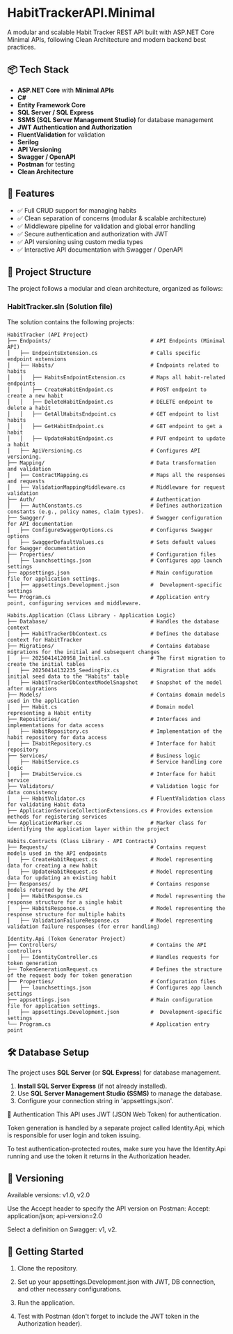# HabitTrackerAPI.Minimal

A modular and scalable Habit Tracker REST API built with ASP.NET Core Minimal APIs, following Clean Architecture and modern backend best practices.

## 📦 Tech Stack

- **ASP.NET Core** with **Minimal APIs**
- **C#**
- **Entity Framework Core**
- **SQL Server / SQL Express**
- **SSMS (SQL Server Management Studio)** for database management
- **JWT Authentication and Authorization**
- **FluentValidation** for validation
- **Serilog**
- **API Versioning**
- **Swagger / OpenAPI**
- **Postman** for testing
- **Clean Architecture**


## 🚀 Features

- ✅ Full CRUD support for managing habits
- ✅ Clean separation of concerns (modular & scalable architecture)
- ✅ Middleware pipeline for validation and global error handling
- ✅ Secure authentication and authorization with JWT
- ✅ API versioning using custom media types
- ✅ Interactive API documentation with Swagger / OpenAPI


## 🧱 Project Structure
The project follows a modular and clean architecture, organized as follows:

### **HabitTracker.sln** (Solution file)
The solution contains the following projects:

```text
HabitTracker (API Project)
├── Endpoints/                                # API Endpoints (Minimal API)
│   ├── EndpointsExtension.cs                 # Calls specific endpoint extensions
│   ├── Habits/                               # Endpoints related to habits
│   │   ├── HabitsEndpointExtension.cs        # Maps all habit-related endpoints
│   │   ├── CreateHabitEndpoint.cs            # POST endpoint to create a new habit
│   │   ├── DeleteHabitEndpoint.cs            # DELETE endpoint to delete a habit
│   │   ├── GetAllHabitsEndpoint.cs           # GET endpoint to list habits
│   │   ├── GetHabitEndpoint.cs               # GET endpoint to get a habit
│   │   ├── UpdateHabitEndpoint.cs            # PUT endpoint to update a habit
│   ├── ApiVersioning.cs                      # Configures API versioning.
├── Mapping/                                  # Data transformation and validation   
│   ├── ContractMapping.cs                    # Maps all the responses and requests
│   ├── ValidationMappingMiddleware.cs        # Middleware for request validation
├── Auth/                                     # Authentication 
│   ├── AuthConstants.cs                      # Defines authorization constants (e.g., policy names, claim types).
├── Swagger/                                  # Swagger configuration for API documentation   
│   ├── ConfigureSwaggerOptions.cs            # Configures Swagger options
│   ├── SwaggerDefaultValues.cs               # Sets default values for Swagger documentation
├── Properties/                               # Configuration files
│   ├── launchsettings.json                   # Configures app launch settings
├── appsettings.json                          # Main configuration file for application settings.
│   ├── appsettings.Development.json          #  Development-specific settings
└── Program.cs                                # Application entry point, configuring services and middleware.

Habits.Application (Class Library - Application Logic)
├── Database/                                 # Handles the database context
│   ├── HabitTrackerDbContext.cs              # Defines the database context for HabitTracker
├── Migrations/                               # Contains database migrations for the initial and subsequent changes
│   ├── 20250414120958_Initial.cs             # The first migration to create the initial tables
│   ├── 20250414132235_SeedingFix.cs          # Migration that adds initial seed data to the "Habits" table
│   ├── HabitTrackerDbContextModelSnapshot    # Snapshot of the model after migrations
├── Models/                                   # Contains domain models used in the application
│   ├── Habit.cs                              # Domain model representing a Habit entity
├── Repositories/                             # Interfaces and implementations for data access
│   ├── HabitRepository.cs                    # Implementation of the habit repository for data access
│   ├── IHabitRepository.cs                   # Interface for habit repository
├── Services/                                 # Business logic
│   ├── HabitService.cs                       # Service handling core logic
│   ├── IHabitService.cs                      # Interface for habit service
├── Validators/                               # Validation logic for data consistency
│   ├── HabitValidator.cs                     # FluentValidation class for validating Habit data
├── ApplicationServiceCollectionExtensions.cs # Provides extension methods for registering services
└── ApplicationMarker.cs                      # Marker class for identifying the application layer within the project

Habits.Contracts (Class Library - API Contracts)
├── Requests/                                 # Contains request models used in the API endpoints
│   ├── CreateHabitRequest.cs                 # Model representing data for creating a new habit
│   ├── UpdateHabitRequest.cs                 # Model representing data for updating an existing habit
├── Responses/                                # Contains response models returned by the API
│   ├── HabitResponse.cs                      # Model representing the response structure for a single habit
│   ├── HabitsResponse.cs                     # Model representing the response structure for multiple habits
│   ├── ValidationFailureResponse.cs          # Model representing validation failure responses (for error handling)

Identity.Api (Token Generator Project)
├── Controllers/                              # Contains the API controllers
│   ├── IdentityController.cs                 # Handles requests for token generation
├── TokenGenerationRequest.cs                 # Defines the structure of the request body for token generation
├── Properties/                               # Configuration files
│   ├── launchsettings.json                   # Configures app launch settings
├── appsettings.json                          # Main configuration file for application settings.
│   ├── appsettings.Development.json          #  Development-specific settings
└── Program.cs                                # Application entry point
```

## 🛠️ Database Setup

The project uses **SQL Server** (or **SQL Express**) for database management.

1. **Install SQL Server Express** (if not already installed).
2. Use **SQL Server Management Studio (SSMS)** to manage the database.
3. Configure your connection string in 'appsettings.json'.

🔐 Authentication
This API uses JWT (JSON Web Token) for authentication.

Token generation is handled by a separate project called Identity.Api, which is responsible for user login and token issuing.

To test authentication-protected routes, make sure you have the Identity.Api running and use the token it returns in the Authorization header.

## 📌 Versioning
Available versions: v1.0, v2.0

Use the Accept header to specify the API version on Postman:
Accept: application/json; api-version=2.0

Select a definition on Swagger:
v1, v2.

## 📖 Getting Started
1. Clone the repository.

2. Set up your appsettings.Development.json with JWT, DB connection, and other necessary configurations.

3. Run the application.

4. Test with Postman (don't forget to include the JWT token in the Authorization header).

